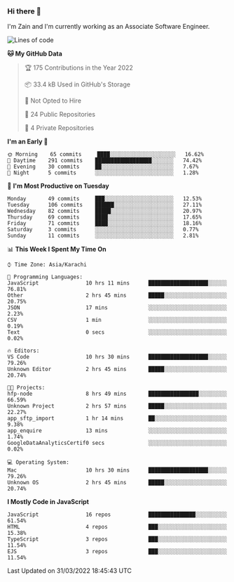 ### Hi there 👋

I'm Zain and I'm currently working as an Associate Software Engineer.

<!--START_SECTION:waka-->
![Lines of code](https://img.shields.io/badge/From%20Hello%20World%20I%27ve%20Written-3%20Million%20lines%20of%20code-blue)

**🐱 My GitHub Data** 

> 🏆 175 Contributions in the Year 2022
 > 
> 📦 33.4 kB Used in GitHub's Storage 
 > 
> 🚫 Not Opted to Hire
 > 
> 📜 24 Public Repositories 
 > 
> 🔑 4 Private Repositories  
 > 
**I'm an Early 🐤** 

```text
🌞 Morning    65 commits     ████░░░░░░░░░░░░░░░░░░░░░   16.62% 
🌆 Daytime    291 commits    ██████████████████░░░░░░░   74.42% 
🌃 Evening    30 commits     ██░░░░░░░░░░░░░░░░░░░░░░░   7.67% 
🌙 Night      5 commits      ░░░░░░░░░░░░░░░░░░░░░░░░░   1.28%

```
📅 **I'm Most Productive on Tuesday** 

```text
Monday       49 commits     ███░░░░░░░░░░░░░░░░░░░░░░   12.53% 
Tuesday      106 commits    ██████░░░░░░░░░░░░░░░░░░░   27.11% 
Wednesday    82 commits     █████░░░░░░░░░░░░░░░░░░░░   20.97% 
Thursday     69 commits     ████░░░░░░░░░░░░░░░░░░░░░   17.65% 
Friday       71 commits     ████░░░░░░░░░░░░░░░░░░░░░   18.16% 
Saturday     3 commits      ░░░░░░░░░░░░░░░░░░░░░░░░░   0.77% 
Sunday       11 commits     ░░░░░░░░░░░░░░░░░░░░░░░░░   2.81%

```


📊 **This Week I Spent My Time On** 

```text
⌚︎ Time Zone: Asia/Karachi

💬 Programming Languages: 
JavaScript               10 hrs 11 mins      ███████████████████░░░░░░   76.81% 
Other                    2 hrs 45 mins       █████░░░░░░░░░░░░░░░░░░░░   20.75% 
JSON                     17 mins             ░░░░░░░░░░░░░░░░░░░░░░░░░   2.23% 
CSV                      1 min               ░░░░░░░░░░░░░░░░░░░░░░░░░   0.19% 
Text                     0 secs              ░░░░░░░░░░░░░░░░░░░░░░░░░   0.02%

🔥 Editors: 
VS Code                  10 hrs 30 mins      ███████████████████░░░░░░   79.26% 
Unknown Editor           2 hrs 45 mins       █████░░░░░░░░░░░░░░░░░░░░   20.74%

🐱‍💻 Projects: 
hfp-node                 8 hrs 49 mins       ████████████████░░░░░░░░░   66.59% 
Unknown Project          2 hrs 57 mins       █████░░░░░░░░░░░░░░░░░░░░   22.27% 
app_sftp_import          1 hr 14 mins        ██░░░░░░░░░░░░░░░░░░░░░░░   9.38% 
app_enquire              13 mins             ░░░░░░░░░░░░░░░░░░░░░░░░░   1.74% 
GoogleDataAnalyticsCertif0 secs              ░░░░░░░░░░░░░░░░░░░░░░░░░   0.02%

💻 Operating System: 
Mac                      10 hrs 30 mins      ███████████████████░░░░░░   79.26% 
Unknown OS               2 hrs 45 mins       █████░░░░░░░░░░░░░░░░░░░░   20.74%

```

**I Mostly Code in JavaScript** 

```text
JavaScript               16 repos            ███████████████░░░░░░░░░░   61.54% 
HTML                     4 repos             ███░░░░░░░░░░░░░░░░░░░░░░   15.38% 
TypeScript               3 repos             ███░░░░░░░░░░░░░░░░░░░░░░   11.54% 
EJS                      3 repos             ███░░░░░░░░░░░░░░░░░░░░░░   11.54%

```



 Last Updated on 31/03/2022 18:45:43 UTC
<!--END_SECTION:waka-->

<!--
**ZainAmjad68/ZainAmjad68** is a ✨ _special_ ✨ repository because its `README.md` (this file) appears on your GitHub profile.

Here are some ideas to get you started:

- 🔭 I’m currently working on ...
- 🌱 I’m currently learning ...
- 👯 I’m looking to collaborate on ...
- 🤔 I’m looking for help with ...
- 💬 Ask me about ...
- 📫 How to reach me: ...
- 😄 Pronouns: ...
- ⚡ Fun fact: ...
-->
